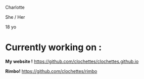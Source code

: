 Charlotte 

She / Her 

18 yo

# Currently working on :
**My website !**
https://github.com/clochettes/clochettes.github.io

**Rimbo!**
https://github.com/clochettes/rimbo
